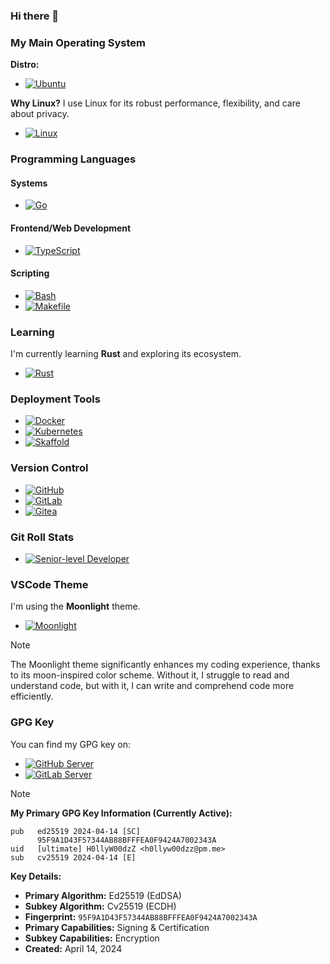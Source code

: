 ### Hi there 👋

### My Main Operating System

**Distro:**
- [![Ubuntu](https://img.shields.io/badge/Ubuntu-E95420?style=flat&logo=ubuntu&logoColor=white)](https://ubuntu.com)

**Why Linux?** I use Linux for its robust performance, flexibility, and care about privacy.
- [![Linux](https://img.shields.io/badge/Linux-FCC624?style=flat&logo=linux&logoColor=black)](https://www.kernel.org)

### Programming Languages

#### Systems
- [![Go](https://img.shields.io/badge/Go-00ADD8?style=flat&logo=go&logoColor=white)](https://go.dev)

#### Frontend/Web Development
- [![TypeScript](https://img.shields.io/badge/TypeScript-007ACC?style=flat&logo=typescript&logoColor=white)](https://www.typescriptlang.org)

#### Scripting
- [![Bash](https://img.shields.io/badge/Bash-4EAA25?style=flat&logo=gnu-bash&logoColor=white)](https://www.gnu.org/software/bash/)
- [![Makefile](https://img.shields.io/badge/Makefile-427819?style=flat&logo=make&logoColor=white)](https://www.gnu.org/software/make/)

### Learning

I'm currently learning **Rust** and exploring its ecosystem.

- [![Rust](https://img.shields.io/badge/Rust-DEA584?style=flat&logo=rust&logoColor=white)](https://www.rust-lang.org)

### Deployment Tools

- [![Docker](https://img.shields.io/badge/Docker-2496ED?style=flat&logo=docker&logoColor=white)](https://www.docker.com)
- [![Kubernetes](https://img.shields.io/badge/Kubernetes-326CE5?style=flat&logo=kubernetes&logoColor=white)](https://kubernetes.io)
- [![Skaffold](https://img.shields.io/badge/Skaffold-008BB9?style=flat&logo=skaffold&logoColor=white)](https://skaffold.dev)

### Version Control

- [![GitHub](https://img.shields.io/badge/GitHub-181717?style=flat&logo=github&logoColor=white)](https://github.com)
- [![GitLab](https://img.shields.io/badge/GitLab-FC6D26?style=flat&logo=gitlab&logoColor=white)](https://gitlab.com)
- [![Gitea](https://img.shields.io/badge/Gitea-609926?style=flat&logo=gitea&logoColor=white)](https://gitea.io)

### Git Roll Stats

- [![Senior-level Developer](https://img.shields.io/badge/GitRoll-Senior%20Developer-blue?style=flat&logo=git&logoColor=white)](https://gitroll.io/profile/uYvuUyJ4BaOdX6YmKh1Anj0qRfIt1)

### VSCode Theme

I'm using the **Moonlight** theme.

- [![Moonlight](https://img.shields.io/badge/VSCode%20Theme-Moonlight-1E1E1E?style=flat)](https://marketplace.visualstudio.com/items?itemName=atomiks.moonlight)

> [!NOTE]
> The Moonlight theme significantly enhances my coding experience, thanks to its moon-inspired color scheme. Without it,
> I struggle to read and understand code, but with it, I can write and comprehend code more efficiently.

### GPG Key

You can find my GPG key on:

- [![GitHub Server](https://img.shields.io/badge/GPG%20Key-GitHub%20Server-181717?style=flat&logo=gnuprivacyguard&logoColor=white)](https://github.com/H0llyW00dzZ.gpg)
- [![GitLab Server](https://img.shields.io/badge/GPG%20Key-GitLab%20Server-FC6D26?style=flat&logo=gnuprivacyguard&logoColor=white)](https://gitlab.com/H0llyW00dzZ.gpg)

> [!NOTE]
> **My Primary GPG Key Information (Currently Active):**
> 
> ```
> pub   ed25519 2024-04-14 [SC]
>       95F9A1D43F57344AB88BFFFEA0F9424A7002343A
> uid   [ultimate] H0llyW00dzZ <h0llyw00dzz@pm.me>
> sub   cv25519 2024-04-14 [E]
> ```
> 
> **Key Details:**
> - **Primary Algorithm:** Ed25519 (EdDSA)
> - **Subkey Algorithm:** Cv25519 (ECDH)
> - **Fingerprint:** `95F9A1D43F57344AB88BFFFEA0F9424A7002343A`
> - **Primary Capabilities:** Signing & Certification
> - **Subkey Capabilities:** Encryption
> - **Created:** April 14, 2024
